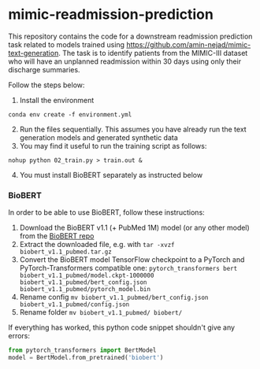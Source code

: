 # mimic-readmission-prediction

This repository contains the code for a downstream readmission prediction task related to models trained using https://github.com/amin-nejad/mimic-text-generation. The task is to identify patients from the MIMIC-III dataset who will have an unplanned readmission within 30 days using only their discharge summaries. 

Follow the steps below:


1. Install the environment
```
conda env create -f environment.yml
```
2. Run the files sequentially. This assumes you have already run the text generation models and generated synthetic data
3. You may find it useful to run the training script as follows:
```
nohup python 02_train.py > train.out &
```
4. You must install BioBERT separately as instructed below

### BioBERT

In order to be able to use BioBERT, follow these instructions:

1. Download the BioBERT v1.1 (+ PubMed 1M) model (or any other model) from the [BioBERT repo](https://github.com/naver/biobert-pretrained)
2. Extract the downloaded file, e.g. with `tar -xvzf biobert_v1.1_pubmed.tar.gz`
3. Convert the BioBERT model TensorFlow checkpoint to a PyTorch and PyTorch-Transformers compatible one: `pytorch_transformers bert biobert_v1.1_pubmed/model.ckpt-1000000 biobert_v1.1_pubmed/bert_config.json biobert_v1.1_pubmed/pytorch_model.bin`
4. Rename config `mv biobert_v1.1_pubmed/bert_config.json biobert_v1.1_pubmed/config.json`
5. Rename folder `mv biobert_v1.1_pubmed/ biobert/`

If everything has worked, this python code snippet shouldn't give any errors:

```python
from pytorch_transformers import BertModel
model = BertModel.from_pretrained('biobert')
```
